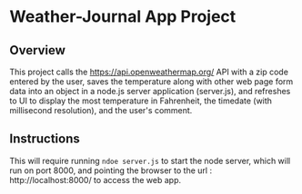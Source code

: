 # Weather-Journal App Project

## Overview
This project calls the https://api.openweathermap.org/  API with a zip code entered by the user, saves the temperature  along with other web page form data into an object in a node.js server application (server.js), and refreshes to UI to display the most temperature in Fahrenheit, the timedate (with millisecond resolution), and the user's comment. 

## Instructions
This will require running  `ndoe server.js` to start the node server, which will run on port 8000, and pointing the browser to the url : http://localhost:8000/ to access the web app. 


